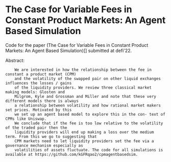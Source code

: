 # The Case for Variable Fees in Constant Product Markets: An Agent Based Simulation

Code for the paper (The Case for Variable Fees in Constant Product Markets: An Agent Based Simulation)[] submitted at defi'22. 

Abstract:

        We are interested in how the relationship between the fee in constant a product market (CPM) 
        and the volatility of the swapped pair on other liquid exchanges influences the losses / gains 
        of the liquidity providers. We review three classical market making models: Glosten and
        Milgrom, Kyle and Grossman and Miller and note that these very different models there is always 
        a relationship between volatility and how rational market makers set prices. Motivated by this 
        we set up an agent based model to explore this in the con- text of CPMs like Uniswap. 
        We conclude that if the fee is too low relative to the volatility of the traded pair then the 
        liquidity providers will end up making a loss over the medium term. From this we go to suggesting that 
        CPM markets need to let liquidity providers set the fee via a governance mechanism especially as 
        volatilities of assets fluctuate. The code for all simulations is available at https://github.com/kGFRqao2/cpmagentbasedsim.

